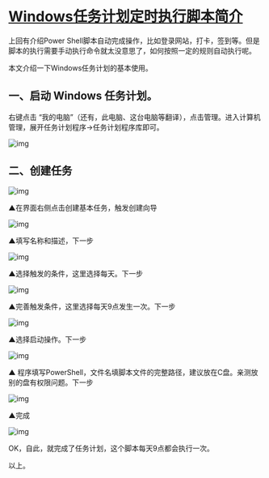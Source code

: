# [Windows任务计划定时执行脚本简介](https://www.cnblogs.com/aureate-sunshine/p/13132396.html)

上回有介绍Power Shell脚本自动完成操作，比如登录网站，打卡，签到等。但是脚本的执行需要手动执行命令就太没意思了，如何按照一定的规则自动执行呢。

本文介绍一下Windows任务计划的基本使用。

## **一、启动 Windows 任务计划。**

右键点击 “我的电脑”（还有，此电脑、这台电脑等翻译），点击管理。进入计算机管理，展开任务计划程序->任务计划程序库即可。

![img](https://img2020.cnblogs.com/blog/637002/202006/637002-20200615175016691-277282478.png)

 

##  **二、创建任务**

![img](https://img2020.cnblogs.com/blog/637002/202006/637002-20200615175245741-872213382.png)

 ▲在界面右侧点击创建基本任务，触发创建向导

 ![img](https://img2020.cnblogs.com/blog/637002/202006/637002-20200615175355537-1919528453.png)

 ▲填写名称和描述，下一步

 ![img](https://img2020.cnblogs.com/blog/637002/202006/637002-20200615175410127-330055620.png)

 ▲选择触发的条件，这里选择每天。下一步

 ![img](https://img2020.cnblogs.com/blog/637002/202006/637002-20200615175503659-270047874.png)

 ▲完善触发条件，这里选择每天9点发生一次。下一步

 ![img](https://img2020.cnblogs.com/blog/637002/202006/637002-20200615175522157-917578454.png)

 ▲选择启动操作。下一步

 ![img](https://img2020.cnblogs.com/blog/637002/202006/637002-20200615175745092-1454254523.png)

 ▲ 程序填写PowerShell，文件名填脚本文件的完整路径，建议放在C盘。亲测放别的盘有权限问题。下一步

![img](https://img2020.cnblogs.com/blog/637002/202006/637002-20200615175809836-500811707.png)

 ▲完成

 

![img](https://img2020.cnblogs.com/blog/637002/202006/637002-20200615180106013-1683743761.png)

OK，自此，就完成了任务计划，这个脚本每天9点都会执行一次。

以上。
